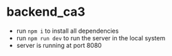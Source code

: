 # backend_ca3
- run `npm i` to install all dependencies
- run `npm run dev` to run the server in the local system
- server is running at port 8080

